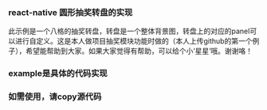 ### react-native 圆形抽奖转盘的实现
  此示例是一个八格的抽奖转盘，转盘是一个整体背景图，转盘上的对应的panel可以进行自定义。这是本人做项目抽奖模块功能时做的（本人上传github的第一个例子），希望能帮助到大家。如果大家觉得有帮助，可以给个小‘星星’哦。谢谢咯！
### example是具体的代码实现
### 如需使用，请copy源代码
